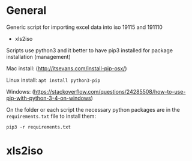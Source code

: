 # General

Generic script for importing excel data into iso 19115 and 191110 

* xls2iso

Scripts use python3 and it better to have pip3 installed for package installation (management)

Mac install: (http://itsevans.com/install-pip-osx/)

Linux install: `apt install python3-pip`

Windows: (https://stackoverflow.com/questions/24285508/how-to-use-pip-with-python-3-4-on-windows)


On the folder or each script the necessary python packages are in the `requirements.txt` file to install them:
```
pip3 -r requirements.txt
```

# xls2iso

